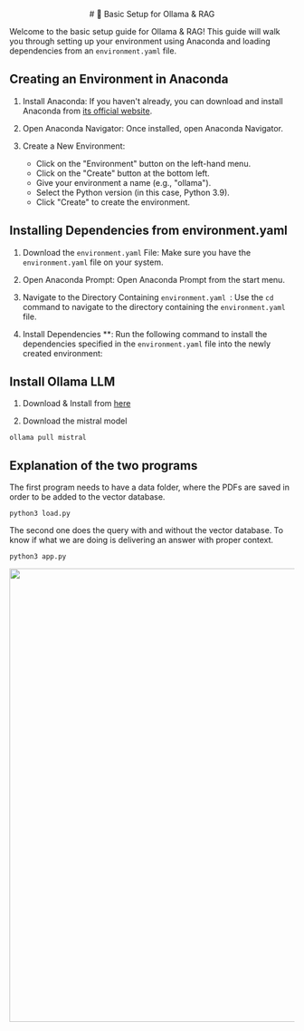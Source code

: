 <p align="center">
   # 🦙 Basic Setup for Ollama & RAG
</p>

Welcome to the basic setup guide for Ollama & RAG! This guide will walk you through setting up your environment using Anaconda and loading dependencies from an `environment.yaml` file.

## Creating an Environment in Anaconda 

1. Install Anaconda: If you haven't already, you can download and install Anaconda from [its official website](https://www.anaconda.com/products/distribution).

2. Open Anaconda Navigator: Once installed, open Anaconda Navigator.

3. Create a New Environment:
   - Click on the "Environment" button on the left-hand menu.
   - Click on the "Create" button at the bottom left.
   - Give your environment a name (e.g., "ollama").
   - Select the Python version (in this case, Python 3.9).
   - Click "Create" to create the environment.

## Installing Dependencies from environment.yaml

1. Download the `environment.yaml` File: Make sure you have the `environment.yaml` file on your system.

2. Open Anaconda Prompt: Open Anaconda Prompt from the start menu.

3. Navigate to the Directory Containing `environment.yaml `: Use the `cd` command to navigate to the directory containing the `environment.yaml` file.

4. Install Dependencies **: Run the following command to install the dependencies specified in the `environment.yaml` file into the newly created environment:

## Install Ollama LLM

1. Download & Install from [here](https://ollama.com/download)

2. Download the mistral model

``` ollama pull mistral ```

## Explanation of the two programs

The first program needs to have a data folder, where the PDFs are saved in order to be added to the vector database. 

```python3 load.py```

The second one does the query with and without the vector database. To know if what we are doing is delivering an answer with proper context.

```python3 app.py```

<p align="center">
<img src="screenshots/Running.png" width="800" >
</p>
